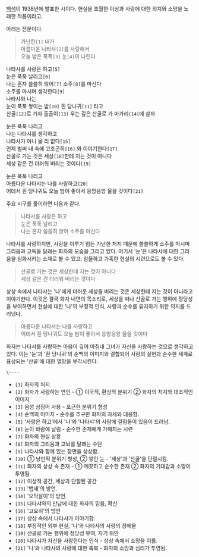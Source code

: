 [백석](%EB%B0%B1%EC%84%9D#s-1.md)이 1938년에 발표한 시이다. 현실을 초월한 이상과 사랑에 대한 의지와 소망을
노래한 작품이라고.

아래는 전문이다.

> 가난한`[1]` 내가  
아름다운 나타샤`[2]`를 사랑해서  
오늘 밤은 푹푹`[3]` 눈`[4]`이 나린다  
  
나타샤를 사랑은 하고`[5]`  
눈은 푹푹 날리고`[6]`  
나는 혼자 쓸쓸히 앉어`[7]` 소주`[8]`를 마신다  
소주를 마시며 생각한다`[9]`  
나타샤와 나는  
눈이 푹푹 쌓이는 밤`[10]` 흰 당나귀`[11]` 타고  
산골`[12]`로 가자 출출이`[13]` 우는 깊은 산골로 가 마가리`[14]`에 살자  
  
눈은 푹푹 나리고  
나는 나타샤를 생각하고  
나타샤가 아니 올 리 없다`[15]`  
언제 벌써 내 속에 고조곤히`[16]` 와 이야기한다`[17]`  
산골로 가는 것은 세상`[18]`한테 지는 것이 아니다  
세상 같은 건 더러워 버리는 것이다`[19]`  
  
눈은 푹푹 나리고  
아름다운 나타샤는 나를 사랑하고`[20]`  
어데서 흰 당나귀도 오늘 밤이 좋아서 응앙응앙 울을 것이다`[21]`

  
주요 시구를 풀이하면 다음과 같다.

> 나타샤를 사랑은 하고  
눈은 푹푹 날리고  
나는 혼자 쓸쓸히 앉어 소주를 마신다

나타샤를 사랑하지만, 사랑을 이루기 힘든 가난한 처지 때문에 쓸쓸하게 소주를 마시며 그리움과 고독을 달래는 화자의 모습을 그리고 있다.
여기서 '눈'은 나타샤에 대한 그리움을 심화시키는 소재로 볼 수 있고, 암울하고 가혹한 현실의 시련으로도 볼 수 있다.

> 산골로 가는 것은 세상한테 지는 것이 아니다  
세상 같은 건 더러워 버리는 것이다

상상 속에서 나타샤는 '나'에게 더러운 세상을 버리는 것은 세상한테 지는 것이 아니라고 이야기한다. 이것은 결국 화자 내면의 목소리로,
세상을 떠나 산골로 가는 행위에 정당성을 부여하면서 현실에 대한 '나'의 부정적 인식, 사랑과 순수를 유지하기 위한 의지를 드러낸다.

> 아름다운 나타샤는 나를 사랑하고  
어데서 흰 당나귀도 오늘 밤이 좋아서 응앙응앙 울을 것이다

화자는 나타샤를 사랑하는 마음이 깊어 마침내 그녀가 자신을 사랑하는 것으로 생각하고 있다. 이는 '눈'과 '흰 당나귀'의 순백의 이미지와
결합되어 사랑의 실현과 순수한 세계로 표상되는 '산골'에 대한 열망을 부각시킨다.

`\----`

  * `[1]` 화자의 처지
  * `[2]` 화자가 사랑하는 연인 - ① 이국적, 환상적 분위기 ② 화자의 처지와 대조적인 이미지
  * `[3]` 음성 상징어 사용 - 포근한 분위기 형성
  * `[4]` 순백의 이미지 - 순수를 추구한 화자의 자세와 대응함.
  * `[5]` '사랑은 하고'에서 '나'와 '나타샤'의 사랑에 걸림돌이 있음이 드러남.
  * `[6]` 눈이 바람에 날림 - 순수한 존재에게 가해지는 시련
  * `[7]` 화자의 현실 상황
  * `[8]` 화자의 그리움과 고뇌를 달래는 수단
  * `[9]` 나타샤와 함께 있는 장면을 상상함.
  * `[10]` ① 낭만적 분위기 형성, ② 쌓인 눈 - '세상'과 '산골'을 단절시킴.
  * `[11]` 화자의 상상 속 존재 - ① 깨끗하고 순수한 존재 ② 화자의 기대감과 소망이 투영됨.
  * `[12]` 이상적 공간, 세상과 단절된 공간
  * `[13]` '뱁새'의 방언.
  * `[14]` '오막살이'의 방언.
  * `[15]` 나타샤와의 만남에 대한 화자의 믿음, 확신
  * `[16]` '고요히'의 방언
  * `[17]` 상상 속에서 나타샤가 이야기함.
  * `[18]` 부정적인 외부 현실, '나'와 나타샤의 사랑의 장애물
  * `[19]` 산골로 가는 행위에 정당성 부여, 자기 위안
  * `[20]` 나타샤가 자신을 사랑한다는 인식 - 상상 속에서 소망을 이룸.
  * `[21]` '나'와 나타샤의 사랑에 대한 축복 - 화자의 소망과 심리가 투영됨.

